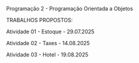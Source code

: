 Programação 2 - Programação Orientada a Objetos

TRABALHOS PROPOSTOS:

Atividade 01 - Estoque - 29.07.2025

Atividade 02 - Taxes - 14.08.2025

Atividade 03 - Hotel - 19.08.2025
